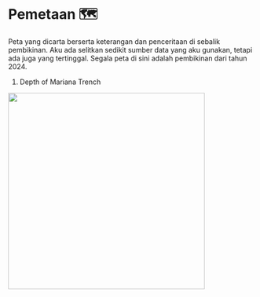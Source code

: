 # Pemetaan 🗺️
Peta yang dicarta berserta keterangan dan penceritaan di sebalik pembikinan. Aku ada selitkan sedikit sumber data yang aku gunakan, tetapi ada juga yang tertinggal.
Segala peta di sini adalah pembikinan dari tahun 2024.

1. Depth of Mariana Trench

<img src="https://github.com/geokarto/pemetaan/assets/160412807/8773e45c-8ee5-42d0-b48c-18749959eeda" width="400" height="400">


